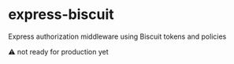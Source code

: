 # express-biscuit

Express authorization middleware using Biscuit tokens and policies

⚠️  not ready for production yet
